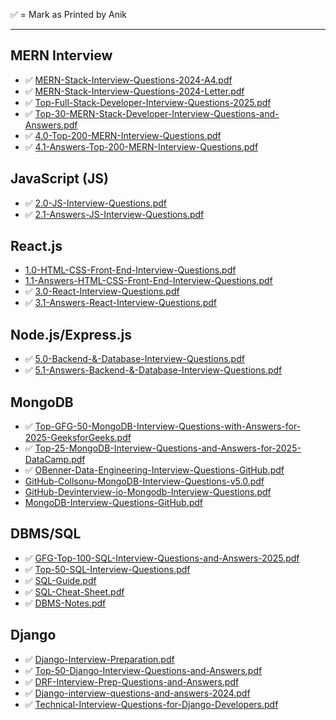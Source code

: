 ✅ = Mark as Printed by Anik

---

## MERN Interview
- ✅ [MERN-Stack-Interview-Questions-2024-A4.pdf](./mern/MERN-Stack-Interview-Questions-2024-A4.pdf)
- ✅ [MERN-Stack-Interview-Questions-2024-Letter.pdf](./mern/MERN-Stack-Interview-Questions-2024-Letter.pdf)
- ✅ [Top-Full-Stack-Developer-Interview-Questions-2025.pdf](./mern/Top-Full-Stack-Developer-Interview-Questions-2025.pdf)
- ✅ [Top-30-MERN-Stack-Developer-Interview-Questions-and-Answers.pdf](./mern/Top-30-MERN-Stack-Developer-Interview-Questions-and-Answers.pdf)
- ✅ [4.0-Top-200-MERN-Interview-Questions.pdf](./mern/4.0-Top-200-MERN-Interview-Questions.pdf)
- ✅ [4.1-Answers-Top-200-MERN-Interview-Questions.pdf](./mern/4.1-Answers-Top-200-MERN-Interview-Questions.pdf)

## JavaScript (JS)
- ✅ [2.0-JS-Interview-Questions.pdf](./javascript/2.0-JS-Interview-Questions.pdf)
- ✅ [2.1-Answers-JS-Interview-Questions.pdf](./javascript/2.1-Answers-JS-Interview-Questions.pdf)

## React.js
- [1.0-HTML-CSS-Front-End-Interview-Questions.pdf](./reactjs/1.0-HTML-CSS-Front-End-Interview-Questions.pdf)
- [1.1-Answers-HTML-CSS-Front-End-Interview-Questions.pdf](./reactjs/1.1-Answers-HTML-CSS-Front-End-Interview-Questions.pdf)
- ✅ [3.0-React-Interview-Questions.pdf](./reactjs/3.0-React-Interview-Questions.pdf)
- ✅ [3.1-Answers-React-Interview-Questions.pdf](./reactjs/3.1-Answers-React-Interview-Questions.pdf)

## Node.js/Express.js
- ✅ [5.0-Backend-&-Database-Interview-Questions.pdf](./nodejs-expressjs/5.0-Backend-&-Database-Interview-Questions.pdf)
- ✅ [5.1-Answers-Backend-&-Database-Interview-Questions.pdf](./nodejs-expressjs/5.1-Answers-Backend-&-Database-Interview-Questions.pdf)

## MongoDB
- ✅ [Top-GFG-50-MongoDB-Interview-Questions-with-Answers-for-2025-GeeksforGeeks.pdf](./mongodb/Top-GFG-50-MongoDB-Interview-Questions-with-Answers-for-2025-GeeksforGeeks.pdf)
- ✅ [Top-25-MongoDB-Interview-Questions-and-Answers-for-2025-DataCamp.pdf](./mongodb/Top-25-MongoDB-Interview-Questions-and-Answers-for-2025-DataCamp.pdf)
- ✅ [OBenner-Data-Engineering-Interview-Questions-GitHub.pdf](./mongodb/OBenner-Data-Engineering-Interview-Questions-GitHub.pdf)
- [GitHub-Collsonu-MongoDB-Interview-Questions-v5.0.pdf](./mongodb/GitHub-Collsonu-MongoDB-Interview-Questions-v5.0.pdf)
- [GitHub-Devinterview-io-Mongodb-Interview-Questions.pdf](./mongodb/GitHub-Devinterview-io-Mongodb-Interview-Questions.pdf)
- [MongoDB-Interview-Questions-GitHub.pdf](./mongodb/MongoDB-Interview-Questions-GitHub.pdf)

## DBMS/SQL
- ✅ [GFG-Top-100-SQL-Interview-Questions-and-Answers-2025.pdf](./dbms-sql/GFG-Top-100-SQL-Interview-Questions-and-Answers-2025.pdf)
- ✅ [Top-50-SQL-Interview-Questions.pdf](./dbms-sql/Top-50-SQL-Interview-Questions.pdf)
- ✅ [SQL-Guide.pdf](./dbms-sql/SQL-Guide.pdf)
- ✅ [SQL-Cheat-Sheet.pdf](./dbms-sql/SQL-Cheat-Sheet.pdf)
- ✅ [DBMS-Notes.pdf](./dbms-sql/DBMS-Notes.pdf)

## Django
- ✅ [Django-Interview-Preparation.pdf](./django/Django-Interview-Preparation.pdf)
- ✅ [Top-50-Django-Interview-Questions-and-Answers.pdf](./django/Top-50-Django-Interview-Questions-and-Answers.pdf)
- ✅ [DRF-Interview-Prep-Questions-and-Answers.pdf](./django/DRF-Interview-Prep-Questions-and-Answers.pdf)
- ✅ [Django-interview-questions-and-answers-2024.pdf](./django/Django-interview-questions-and-answers-2024.pdf)
- ✅ [Technical-Interview-Questions-for-Django-Developers.pdf](./django/Technical-Interview-Questions-for-Django-Developers.pdf)

